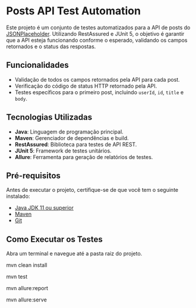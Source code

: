 # Posts API Test Automation

Este projeto é um conjunto de testes automatizados para a API de posts do [JSONPlaceholder](http://jsonplaceholder.typicode.com). Utilizando RestAssured e JUnit 5, o objetivo é garantir que a API esteja funcionando conforme o esperado, validando os campos retornados e o status das respostas.

## Funcionalidades

- Validação de todos os campos retornados pela API para cada post.
- Verificação do código de status HTTP retornado pela API.
- Testes específicos para o primeiro post, incluindo `userId`, `id`, `title` e `body`.

## Tecnologias Utilizadas

- **Java**: Linguagem de programação principal.
- **Maven**: Gerenciador de dependências e build.
- **RestAssured**: Biblioteca para testes de API REST.
- **JUnit 5**: Framework de testes unitários.
- **Allure**: Ferramenta para geração de relatórios de testes.

## Pré-requisitos

Antes de executar o projeto, certifique-se de que você tem o seguinte instalado:

- [Java JDK 11 ou superior](https://www.oracle.com/java/technologies/javase-jdk11-downloads.html)
- [Maven](https://maven.apache.org/download.cgi)
- [Git](https://git-scm.com/downloads)

## Como Executar os Testes

Abra um terminal e navegue até a pasta raiz do projeto.

mvn clean install

mvn test

mvn allure:report

mvn allure:serve
